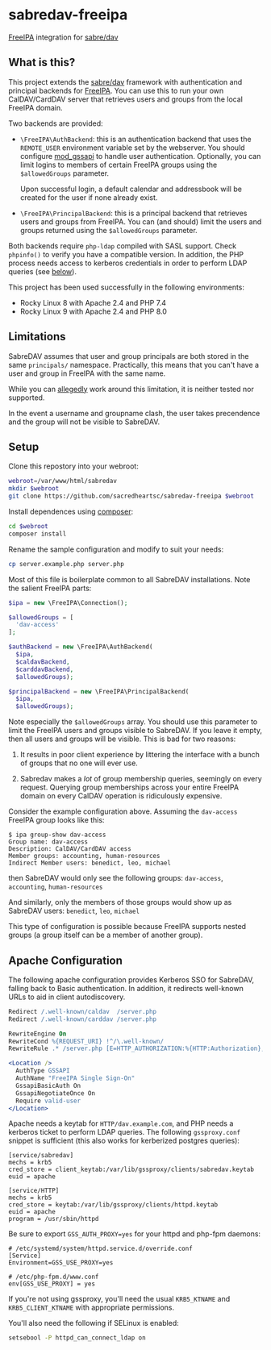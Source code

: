 # sabredav-freeipa

[FreeIPA](https://www.freeipa.org/) integration for [sabre/dav](https://sabre.io/dav/)

## What is this?

This project extends the [sabre/dav](https://sabre.io/dav/) framework with
authentication and principal backends for [FreeIPA](https://www.freeipa.org/).
You can use this to run your own CalDAV/CardDAV server that retrieves users and
groups from the local FreeIPA domain.

Two backends are provided:

- `\FreeIPA\AuthBackend`: this is an authentication backend that uses the
  `REMOTE_USER` environment variable set by the webserver. You should configure
  [mod\_gssapi](https://github.com/gssapi/mod_auth_gssapi) to handle user authentication.
  Optionally, you can limit logins to members of certain FreeIPA groups using the
  `$allowedGroups` parameter.

  Upon successful login, a default calendar and addressbook will be created for the
  user if none already exist.

- `\FreeIPA\PrincipalBackend`: this is a principal backend that retrieves users and
  groups from FreeIPA. You can (and should) limit the users and groups returned
  using the `$allowedGroups` parameter.

Both backends require `php-ldap` compiled with SASL support. Check `phpinfo()` to
verify you have a compatible version. In addition, the PHP process needs access
to kerberos credentials in order to perform LDAP queries (see [below](#apache-configuration)).

This project has been used successfully in the following environments:

  - Rocky Linux 8 with Apache 2.4 and PHP 7.4
  - Rocky Linux 9 with Apache 2.4 and PHP 8.0


## Limitations

SabreDAV assumes that user and group principals are both stored in the same
`principals/` namespace. Practically, this means that you can't have a user
and group in FreeIPA with the same name.

While you can [allegedly](https://sabre.io/dav/principals/#custom-principal-url-schemes)
work around this limitation, it is neither tested nor supported.

In the event a username and groupname clash, the user takes precendence and the
group will not be visible to SabreDAV.


## Setup

Clone this repostory into your webroot:

```bash
webroot=/var/www/html/sabredav
mkdir $webroot
git clone https://github.com/sacredheartsc/sabredav-freeipa $webroot
```

Install dependences using [composer](https://getcomposer.org/):

```bash
cd $webroot
composer install
```

Rename the sample configuration and modify to suit your needs:

```bash
cp server.example.php server.php
```

Most of this file is boilerplate common to all SabreDAV installations. Note the
salient FreeIPA parts:

```php
$ipa = new \FreeIPA\Connection();

$allowedGroups = [
  'dav-access'
];

$authBackend = new \FreeIPA\AuthBackend(
  $ipa,
  $caldavBackend,
  $carddavBackend,
  $allowedGroups);

$principalBackend = new \FreeIPA\PrincipalBackend(
  $ipa,
  $allowedGroups);
```

Note especially the `$allowedGroups` array. You should use this parameter to limit
the FreeIPA users and groups visible to SabreDAV. If you leave it empty, then all
users and groups will be visible. This is bad for two reasons:

1. It results in poor client experience by littering the interface with a
   bunch of groups that no one will ever use.

2. Sabredav makes a *lot* of group membership queries, seemingly on every
   request. Querying group memberships across your entire FreeIPA domain on
   every CalDAV operation is ridiculously expensive.

Consider the example configuration above. Assuming the `dav-access` FreeIPA group
looks like this:

    $ ipa group-show dav-access
    Group name: dav-access
    Description: CalDAV/CardDAV access
    Member groups: accounting, human-resources
    Indirect Member users: benedict, leo, michael

then SabreDAV would only see the following groups:
`dav-access`, `accounting`, `human-resources`

And similarly, only the members of those groups would show up as SabreDAV users:
`benedict`, `leo`, `michael`

This type of configuration is possible because FreeIPA supports nested groups
(a group itself can be a member of another group).


## Apache Configuration

The following apache configuration provides Kerberos SSO for SabreDAV, falling
back to Basic authentication. In addition, it redirects well-known URLs to aid
in client autodiscovery.

```apache
Redirect /.well-known/caldav  /server.php
Redirect /.well-known/carddav /server.php

RewriteEngine On
RewriteCond %{REQUEST_URI} !^/\.well-known/
RewriteRule .* /server.php [E=HTTP_AUTHORIZATION:%{HTTP:Authorization},L]

<Location />
  AuthType GSSAPI
  AuthName "FreeIPA Single Sign-On"
  GssapiBasicAuth On
  GssapiNegotiateOnce On
  Require valid-user
</Location>
```

Apache needs a keytab for `HTTP/dav.example.com`, and PHP needs a kerberos ticket
to perform LDAP queries. The following `gssproxy.conf` snippet is sufficient (this
also works for kerberized postgres queries):

```dosini
[service/sabredav]
mechs = krb5
cred_store = client_keytab:/var/lib/gssproxy/clients/sabredav.keytab
euid = apache

[service/HTTP]
mechs = krb5
cred_store = keytab:/var/lib/gssproxy/clients/httpd.keytab
euid = apache
program = /usr/sbin/httpd
```

Be sure to export `GSS_AUTH_PROXY=yes` for your httpd and php-fpm daemons:

```
# /etc/systemd/system/httpd.service.d/override.conf
[Service]
Environment=GSS_USE_PROXY=yes

# /etc/php-fpm.d/www.conf
env[GSS_USE_PROXY] = yes
```

If you're not using gssproxy, you'll need the usual `KRB5_KTNAME` and
`KRB5_CLIENT_KTNAME` with appropriate permissions.

You'll also need the following if SELinux is enabled:

```bash
setsebool -P httpd_can_connect_ldap on
```
